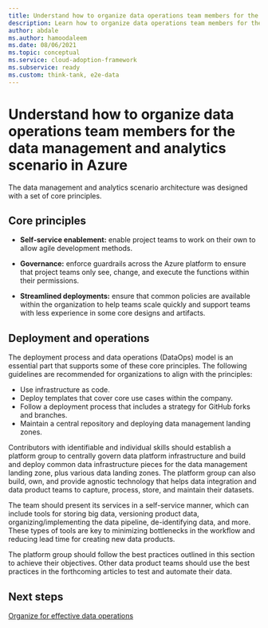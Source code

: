 ```yaml
---
title: Understand how to organize data operations team members for the data management and analytics scenario in Azure
description: Learn how to organize data operations team members for the data management and analytics scenario in Azure.
author: abdale
ms.author: hamoodaleem
ms.date: 08/06/2021
ms.topic: conceptual
ms.service: cloud-adoption-framework
ms.subservice: ready
ms.custom: think-tank, e2e-data
---
```


# Understand how to organize data operations team members for the data management and analytics scenario in Azure

The data management and analytics scenario architecture was designed with a set of core principles.

## Core principles

- **Self-service enablement:** enable project teams to work on their own to allow agile development methods.

- **Governance:** enforce guardrails across the Azure platform to ensure that project teams only see, change, and execute the functions within their permissions.

- **Streamlined deployments:** ensure that common policies are available within the organization to help teams scale quickly and support teams with less experience in some core designs and artifacts.

## Deployment and operations

The deployment process and data operations (DataOps) model is an essential part that supports some of these core principles. The following guidelines are recommended for organizations to align with the principles:

- Use infrastructure as code.
- Deploy templates that cover core use cases within the company.
- Follow a deployment process that includes a strategy for GitHub forks and branches.
- Maintain a central repository and deploying data management landing zones.

Contributors with identifiable and individual skills should establish a platform group to centrally govern data platform infrastructure and build and deploy common data infrastructure pieces for the data management landing zone, plus various data landing zones. The platform group can also build, own, and provide agnostic technology that helps data integration and data product teams to capture, process, store, and maintain their datasets.

The team should present its services in a self-service manner, which can include tools for storing big data, versioning product data, organizing/implementing the data pipeline, de-identifying data, and more. These types of tools are key to minimizing bottlenecks in the workflow and reducing lead time for creating new data products.

The platform group should follow the best practices outlined in this section to achieve their objectives. Other data product teams should use the best practices in the forthcoming articles to test and automate their data.

## Next steps

[Organize for effective data operations](./organize-data-operations.md)
